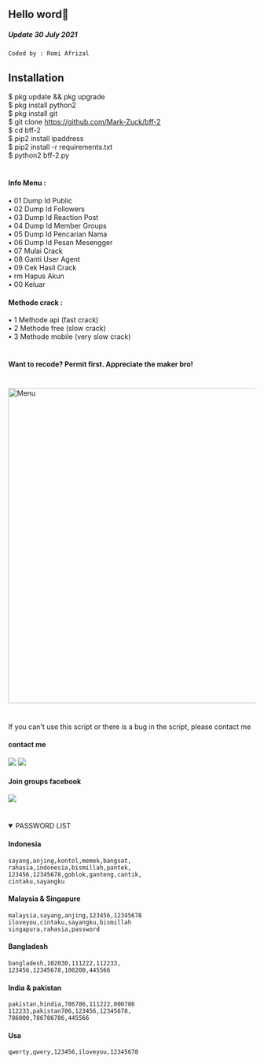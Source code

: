 ## Hello word👋
##### Update 30 July 2021
````
Coded by : Romi Afrizal
````
## Installation
$ pkg update && pkg upgrade <br>
$ pkg install python2 <br>
$ pkg install git <br>
$ git clone https://github.com/Mark-Zuck/bff-2 <br>
$ cd bff-2 <br>
$ pip2 install ipaddress <br>
$ pip2 install -r requirements.txt<br>
$ python2 bff-2.py<br>
#
#### Info Menu :<br>
• 01 Dump Id Public<br>
• 02 Dump Id Followers<br>
• 03 Dump Id Reaction Post<br>
• 04 Dump Id Member Groups<br>
• 05 Dump Id Pencarian Nama<br>
• 06 Dump Id Pesan Mesengger<br>
• 07 Mulai Crack<br>
• 08 Ganti User Agent<br>
• 09 Cek Hasil Crack<br>
• rm Hapus Akun<br>
• 00 Keluar<br>
#### Methode crack :
• 1 Methode api (fast crack) <br>
• 2 Methode free (slow crack)<br>
• 3 Methode mobile (very slow crack) <br>
#
#### Want to recode? Permit first. Appreciate the maker bro!
#
<img src="https://github.com/Mark-Zuck/bff-2/blob/main/rom/20210426_092630.jpg" width="640" title="Menu" alt="Menu">

#
If you can't use this script or there is a bug in the script, please contact me
#### contact me
[![](https://img.shields.io/badge/Facebook-blue?logo=Facebook&logoColor=blue&labelColor=white)](https://www.facebook.com/100002461344178)
[![](https://img.shields.io/badge/Whatsapp-CHAT-red?logo=Whatsapp&logoColor=Brightgreen&labelColor=white)](https://wa.me/6282371648186?text=Asalamualaikum+bang)
#### Join groups facebook
[![](https://img.shields.io/badge/Groups-blue?logo=Facebook&logoColor=blue&labelColor=white)](https://www.facebook.com/310605552656196)
#

<details open> 
<summary> PASSWORD LIST </summary>

#### Indonesia
````
sayang,anjing,kontol,memek,bangsat,
rahasia,indonesia,bismillah,pantek,
123456,12345678,goblok,ganteng,cantik,
cintaku,sayangku
````
#### Malaysia & Singapure
````
malaysia,sayang,anjing,123456,12345678
iloveyou,cintaku,sayangku,bismillah
singapura,rahasia,password
````
#### Bangladesh
````
bangladesh,102030,111222,112233,
123456,12345678,100200,445566
````
#### India & pakistan
````
pakistan,hindia,786786,111222,000786
112233,pakistan786,123456,12345678,
786000,786786786,445566
````
#### Usa
````
qwerty,qwery,123456,iloveyou,12345678
````
#




